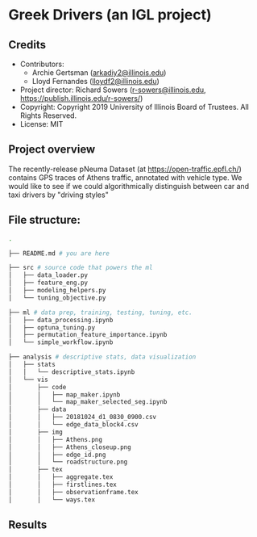 # Greek Drivers (an IGL project)

## Credits
- Contributors: 
	- Archie Gertsman (arkadiy2@illinois.edu)
	- Lloyd Fernandes (lloydf2@illinois.edu)
- Project director: Richard Sowers (r-sowers@illinois.edu, https://publish.illinois.edu/r-sowers/)
- Copyright: Copyright 2019 University of Illinois Board of Trustees. All Rights Reserved. 
- License: MIT

## Project overview
The recently-release pNeuma Dataset (at https://open-traffic.epfl.ch/) contains GPS traces of Athens traffic, annotated with vehicle type.  We would like to see if we could algorithmically distinguish between car and taxi drivers by "driving styles"


## File structure:

```bash
.

├── README.md # you are here

├── src # source code that powers the ml
│   ├── data_loader.py
│   ├── feature_eng.py
│   ├── modeling_helpers.py
│   └── tuning_objective.py

├── ml # data prep, training, testing, tuning, etc.
│   ├── data_processing.ipynb
│   ├── optuna_tuning.py
│   ├── permutation_feature_importance.ipynb
│   └── simple_workflow.ipynb

├── analysis # descriptive stats, data visualization
│   ├── stats 
│   │   └── descriptive_stats.ipynb
│   └── vis
│       ├── code
│       │   ├── map_maker.ipynb
│       │   └── map_maker_selected_seg.ipynb
│       ├── data
│       │   ├── 20181024_d1_0830_0900.csv
│       │   └── edge_data_block4.csv
│       ├── img
│       │   ├── Athens.png
│       │   ├── Athens_closeup.png
│       │   ├── edge_id.png
│       │   └── roadstructure.png
│       ├── tex
│       │   ├── aggregate.tex
│       │   ├── firstlines.tex
│       │   ├── observationframe.tex
│       │   └── ways.tex

```

## Results
